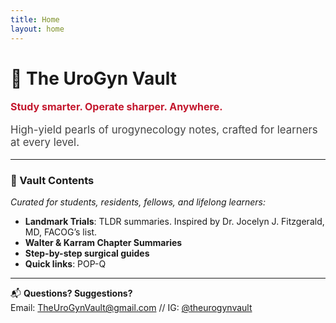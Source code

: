 ```yaml
---
title: Home
layout: home
---
```


# 🔐 **The UroGyn Vault**
<p style="font-size: 1rem; color: #C3172D;">
<strong>Study smarter. Operate sharper. Anywhere.</strong>
</p>

<p style="font-size: 1.05rem; color: #444;">
High-yield pearls of urogynecology notes, crafted for learners at every level.
</p>

---

### 💾 Vault Contents  
*Curated for students, residents, fellows, and lifelong learners:*
- **Landmark Trials**: TLDR summaries. Inspired by Dr. Jocelyn J. Fitzgerald, MD, FACOG’s list.
- **Walter & Karram Chapter Summaries**
- **Step-by-step surgical guides**
- **Quick links**: POP-Q
---

📬 **Questions? Suggestions?**  
Email: [TheUroGynVault@gmail.com](mailto:TheUroGynVault@gmail.com) // IG: [@theurogynvault](https://instagram.com/theurogynvault)
